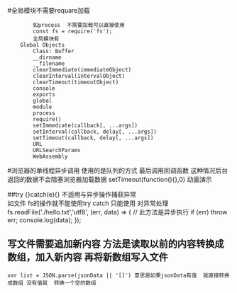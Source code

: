 #全局模块不需要requare加载
       
            如process  不需要加载可以直接使用
            const fs = require('fs');
            全局模块有
        Global Objects
            Class: Buffer
            __dirname
            __filename
            clearImmediate(immediateObject)
            clearInterval(intervalObject)
            clearTimeout(timeoutObject)
            console
            exports
            global
            module
            process
            require()
            setImmediate(callback[, ...args])
            setInterval(callback, delay[, ...args])
            setTimeout(callback, delay[, ...args])
            URL
            URLSearchParams
            WebAssembly
 #浏览器的单线程异步调用  使用的是队列的方式 最后调用回调函数
    这种情况后台返回的数据不会阻塞浏览器加载数据
    setTimeout(function(){},0)
    动画演示
    
 ##try  {}catch(e){}  不适用与异步操作捕获异常  
   如文件  fs的操作就不能使用try catch   只能使用  对异常处理
   fs.readFile('./hello.txt','utf8', (err, data) => {
       // 此方法是异步执行
       if (err) throw err;
       console.log(data);
   });
##  写文件需要追加新内容   方法是读取以前的内容转换成数组，加入新内容  再将新数组写入文件
    var list = JSON.parse(jsonData || '[]') 意思是如果jsonData有值  就直接转换成数组 没有值就  转换一个空的数组